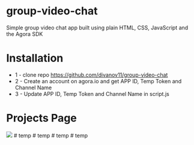 # group-video-chat
Simple group video chat app built using plain HTML, CSS, JavaScript and the Agora SDK

# Installation
* 1 - clone repo https://github.com/divanov11/group-video-chat
* 2 - Create an account on agora.io and get APP ID, Temp Token and Channel Name
* 3 - Update APP ID, Temp Token and Channel Name in script.js


# Projects Page
<img src="./coverpic.jpg">  
#   t e m p  
 #   t e m p  
 #   t e m p  
 #   t e m p  
 